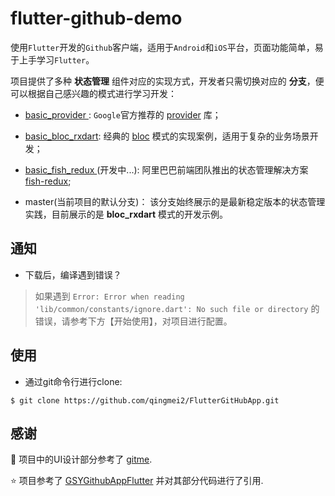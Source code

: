 # flutter-github-demo

使用`Flutter`开发的`Github`客户端，适用于`Android`和`iOS`平台，页面功能简单，易于上手学习`Flutter`。

项目提供了多种 **状态管理** 组件对应的实现方式，开发者只需切换对应的 **分支**，便可以根据自己感兴趣的模式进行学习开发：

* [basic_provider   ](https://github.com/qingmei2/FlutterGitHubApp/tree/basic_provider): `Google`官方推荐的 [provider](https://github.com/rrousselGit/provider) 库；
* [basic_bloc_rxdart](https://github.com/qingmei2/FlutterGitHubApp/tree/basic_bloc_rxdart): 经典的 [bloc](https://github.com/felangel/bloc) 模式的实现案例，适用于复杂的业务场景开发；
* [basic_fish_redux ](https://github.com/qingmei2/FlutterGitHubApp/tree/basic_fish_redux) (开发中...): 阿里巴巴前端团队推出的状态管理解决方案[fish-redux](https://github.com/alibaba/fish-redux);

* master(当前项目的默认分支)： 该分支始终展示的是最新稳定版本的状态管理实践，目前展示的是 **bloc_rxdart** 模式的开发示例。

## 通知

* 下载后，编译遇到错误？

> 如果遇到 `Error: Error when reading 'lib/common/constants/ignore.dart': No such file or directory` 的错误，请参考下方【开始使用】，对项目进行配置。


## 使用

* 通过git命令行进行clone:

```shell
$ git clone https://github.com/qingmei2/FlutterGitHubApp.git
```

## 感谢

:art: 项目中的UI设计部分参考了 [gitme](https://github.com/flutterchina/gitme).

:star: 项目参考了 [GSYGithubAppFlutter](https://github.com/CarGuo/GSYGithubAppFlutter) 并对其部分代码进行了引用.
